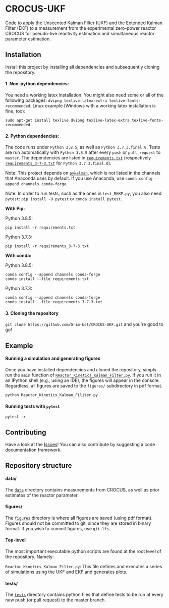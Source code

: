 # CROCUS-UKF
Code to apply the Unscented Kalman Filter (UKF) and the Extended Kalman Filter (EKF) to a measurement from the experimental zero-power reactor CROCUS for pseudo-live reactivity estimation and simultaneous reactor parameter estimation.

## Installation

Install this project by installing all dependencies and subsequently cloning the repository.

#### 1. Non-python dependencies:
You need a working latex installation. You might also need some or all of the following packages: `dvipng texlive-latex-extra texlive-fonts-recommended`. Linux example (Windows with a working latex installation is fine, too):

```sudo apt-get install texlive dvipng texlive-latex-extra texlive-fonts-recommended```

#### 2. Python dependencies:
The code runs under `Python 3.8.5`, as well as `Python 3.7.3.final.0`. Tests are run automatically with `Python 3.8.5` after every `push` or `pull request` to `master`.
The dependencies are listed in [`requirements.txt`](requirements.txt) (respectively [`requirements_3-7-3.txt`](requirements_3-7-3.txt) for `Python 3.7.3.final.0`).

Note: This project depends on [`pykalman`](https://pykalman.github.io), which is not listed in the channels that Anaconda uses by default. If you use Anaconda, use `conda config --append channels conda-forge`.

Note: In order to run tests, such as the ones in `test_RKKF.py`, you also need `pytest`: ```pip install -U pytest``` or ```conda install pytest```.

**With Pip:**

Python 3.8.5:

```pip install -r requirements.txt```

Python 3.7.3:

```pip install -r requirements_3-7-3.txt```

**With conda:**

Python 3.8.5:

```
conda config --append channels conda-forge
conda install --file requirements.txt
```

Python 3.7.3:

```
conda config --append channels conda-forge
conda install --file requirements_3-7-3.txt
```

#### 3. Cloning the repository

```git clone https://github.com/Grim-bot/CROCUS-UKF.git``` and you're good to go!

## Example

#### Running a simulation and generating figures

Once you have installed dependencies and cloned the repository, simply run the `main` function of [`Reactor_Kinetics_Kalman_Filter.py`](Reactor_Kinetics_Kalman_Filter.py). If you run it in an IPython shell (e.g., using an IDE), the figures will appear in the console. Regardless, all figures are saved to the `figures/` subdirectory in pdf format.

```python Reactor_Kinetics_Kalman_Filiter.py```

#### Running tests with `pytest`

```pytest -x```

## Contributing

Have a look at the [Issues](https://github.com/Grim-bot/CROCUS-UKF/issues)! You can also contribute by suggesting a code documentation framework.

## Repository structure

#### data/

The [`data`](data) directory contains measurements from CROCUS, as well as prior estimates of the reactor parameter.

#### figures/

The [`figures`](figures) directory is where all figures are saved (using pdf format). Figures should not be committed to git, since they are stored in binary format. If you wish to commit figures, use `git-lfs`.

#### Top-level

The most important executable python scripts are found at the root level of the repository. Namely:

`Reactor_Kinetics_Kalman_Filter.py`: This file defines and executes a series of simulations using the UKF and EKF and generates plots.

#### tests/

The [`tests`](tests) directory contains python files that define tests to be run at every new push (or pull request) to the master branch.
